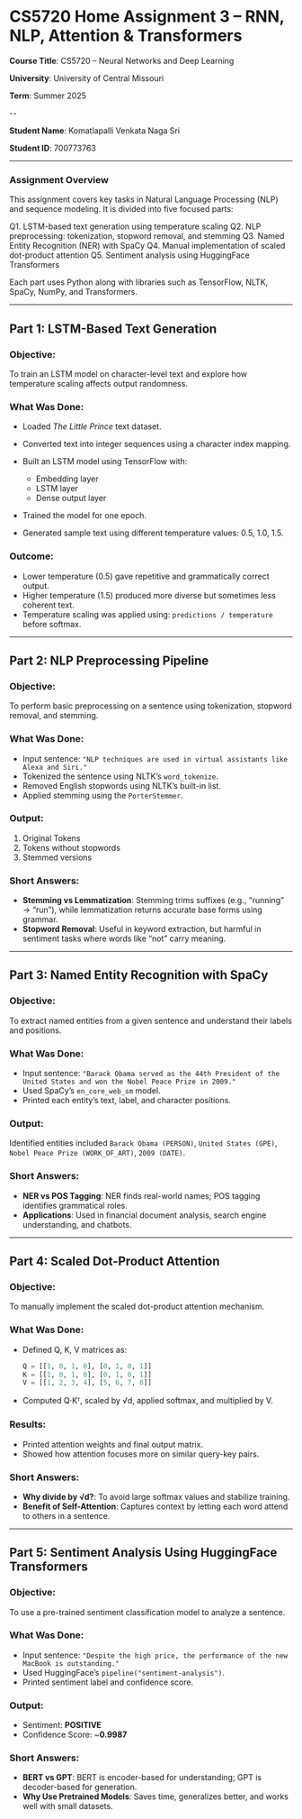 # **CS5720 Home Assignment 3 – RNN, NLP, Attention & Transformers**

 **Course Title**: CS5720 – Neural Networks and Deep Learning
 
 **University**: University of Central Missouri
 
 **Term**: Summer 2025
 
--

**Student Name**: Komatlapalli Venkata Naga Sri

**Student ID**: 700773763

---

### **Assignment Overview**

This assignment covers key tasks in Natural Language Processing (NLP) and sequence modeling. It is divided into five focused parts:

Q1. LSTM-based text generation using temperature scaling
Q2. NLP preprocessing: tokenization, stopword removal, and stemming
Q3. Named Entity Recognition (NER) with SpaCy
Q4. Manual implementation of scaled dot-product attention
Q5. Sentiment analysis using HuggingFace Transformers

Each part uses Python along with libraries such as TensorFlow, NLTK, SpaCy, NumPy, and Transformers.

---

## **Part 1: LSTM-Based Text Generation**

### **Objective:**

To train an LSTM model on character-level text and explore how temperature scaling affects output randomness.

### **What Was Done:**

* Loaded *The Little Prince* text dataset.
* Converted text into integer sequences using a character index mapping.
* Built an LSTM model using TensorFlow with:

  * Embedding layer
  * LSTM layer
  * Dense output layer
* Trained the model for one epoch.
* Generated sample text using different temperature values: 0.5, 1.0, 1.5.

### **Outcome:**

* Lower temperature (0.5) gave repetitive and grammatically correct output.
* Higher temperature (1.5) produced more diverse but sometimes less coherent text.
* Temperature scaling was applied using: `predictions / temperature` before softmax.

---

## **Part 2: NLP Preprocessing Pipeline**

### **Objective:**

To perform basic preprocessing on a sentence using tokenization, stopword removal, and stemming.

### **What Was Done:**

* Input sentence: `"NLP techniques are used in virtual assistants like Alexa and Siri."`
* Tokenized the sentence using NLTK’s `word_tokenize`.
* Removed English stopwords using NLTK’s built-in list.
* Applied stemming using the `PorterStemmer`.

### **Output:**

1. Original Tokens
2. Tokens without stopwords
3. Stemmed versions

### **Short Answers:**

* **Stemming vs Lemmatization**: Stemming trims suffixes (e.g., “running” → “run”), while lemmatization returns accurate base forms using grammar.
* **Stopword Removal**: Useful in keyword extraction, but harmful in sentiment tasks where words like “not” carry meaning.

---

## **Part 3: Named Entity Recognition with SpaCy**

### **Objective:**

To extract named entities from a given sentence and understand their labels and positions.

### **What Was Done:**

* Input sentence:
  `"Barack Obama served as the 44th President of the United States and won the Nobel Peace Prize in 2009."`
* Used SpaCy’s `en_core_web_sm` model.
* Printed each entity’s text, label, and character positions.

### **Output:**

Identified entities included `Barack Obama (PERSON)`, `United States (GPE)`, `Nobel Peace Prize (WORK_OF_ART)`, `2009 (DATE)`.

### **Short Answers:**

* **NER vs POS Tagging**: NER finds real-world names; POS tagging identifies grammatical roles.
* **Applications**: Used in financial document analysis, search engine understanding, and chatbots.

---

## **Part 4: Scaled Dot-Product Attention**

### **Objective:**

To manually implement the scaled dot-product attention mechanism.

### **What Was Done:**

* Defined Q, K, V matrices as:

  ```python
  Q = [[1, 0, 1, 0], [0, 1, 0, 1]]
  K = [[1, 0, 1, 0], [0, 1, 0, 1]]
  V = [[1, 2, 3, 4], [5, 6, 7, 8]]
  ```
* Computed Q·Kᵀ, scaled by √d, applied softmax, and multiplied by V.

### **Results:**

* Printed attention weights and final output matrix.
* Showed how attention focuses more on similar query-key pairs.

### **Short Answers:**

* **Why divide by √d?**: To avoid large softmax values and stabilize training.
* **Benefit of Self-Attention**: Captures context by letting each word attend to others in a sentence.

---

## **Part 5: Sentiment Analysis Using HuggingFace Transformers**

### **Objective:**

To use a pre-trained sentiment classification model to analyze a sentence.

### **What Was Done:**

* Input sentence:
  `"Despite the high price, the performance of the new MacBook is outstanding."`
* Used HuggingFace’s `pipeline("sentiment-analysis")`.
* Printed sentiment label and confidence score.

### **Output:**

* Sentiment: **POSITIVE**
* Confidence Score: \~**0.9987**

### **Short Answers:**

* **BERT vs GPT**: BERT is encoder-based for understanding; GPT is decoder-based for generation.
* **Why Use Pretrained Models**: Saves time, generalizes better, and works well with small datasets.
